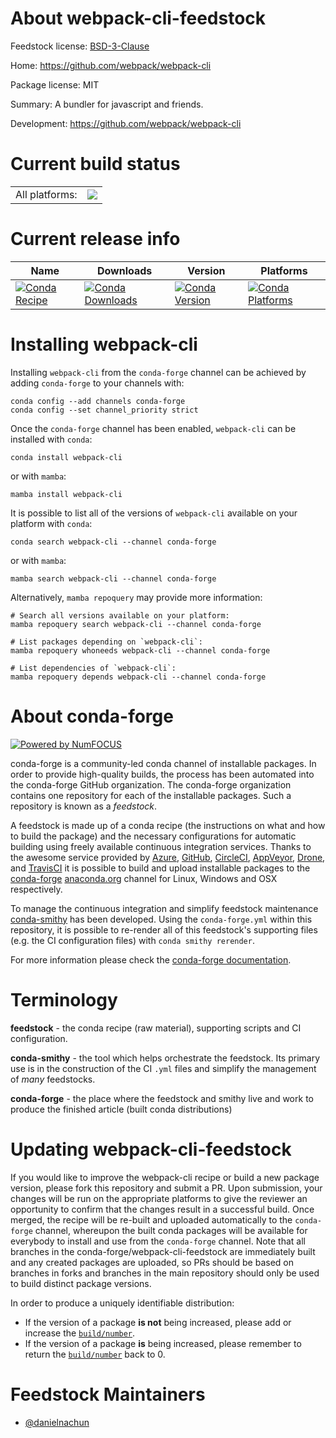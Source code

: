 About webpack-cli-feedstock
===========================

Feedstock license: [BSD-3-Clause](https://github.com/conda-forge/webpack-cli-feedstock/blob/main/LICENSE.txt)

Home: https://github.com/webpack/webpack-cli

Package license: MIT

Summary: A bundler for javascript and friends.

Development: https://github.com/webpack/webpack-cli

Current build status
====================


<table><tr><td>All platforms:</td>
    <td>
      <a href="https://dev.azure.com/conda-forge/feedstock-builds/_build/latest?definitionId=24290&branchName=main">
        <img src="https://dev.azure.com/conda-forge/feedstock-builds/_apis/build/status/webpack-cli-feedstock?branchName=main">
      </a>
    </td>
  </tr>
</table>

Current release info
====================

| Name | Downloads | Version | Platforms |
| --- | --- | --- | --- |
| [![Conda Recipe](https://img.shields.io/badge/recipe-webpack--cli-green.svg)](https://anaconda.org/conda-forge/webpack-cli) | [![Conda Downloads](https://img.shields.io/conda/dn/conda-forge/webpack-cli.svg)](https://anaconda.org/conda-forge/webpack-cli) | [![Conda Version](https://img.shields.io/conda/vn/conda-forge/webpack-cli.svg)](https://anaconda.org/conda-forge/webpack-cli) | [![Conda Platforms](https://img.shields.io/conda/pn/conda-forge/webpack-cli.svg)](https://anaconda.org/conda-forge/webpack-cli) |

Installing webpack-cli
======================

Installing `webpack-cli` from the `conda-forge` channel can be achieved by adding `conda-forge` to your channels with:

```
conda config --add channels conda-forge
conda config --set channel_priority strict
```

Once the `conda-forge` channel has been enabled, `webpack-cli` can be installed with `conda`:

```
conda install webpack-cli
```

or with `mamba`:

```
mamba install webpack-cli
```

It is possible to list all of the versions of `webpack-cli` available on your platform with `conda`:

```
conda search webpack-cli --channel conda-forge
```

or with `mamba`:

```
mamba search webpack-cli --channel conda-forge
```

Alternatively, `mamba repoquery` may provide more information:

```
# Search all versions available on your platform:
mamba repoquery search webpack-cli --channel conda-forge

# List packages depending on `webpack-cli`:
mamba repoquery whoneeds webpack-cli --channel conda-forge

# List dependencies of `webpack-cli`:
mamba repoquery depends webpack-cli --channel conda-forge
```


About conda-forge
=================

[![Powered by
NumFOCUS](https://img.shields.io/badge/powered%20by-NumFOCUS-orange.svg?style=flat&colorA=E1523D&colorB=007D8A)](https://numfocus.org)

conda-forge is a community-led conda channel of installable packages.
In order to provide high-quality builds, the process has been automated into the
conda-forge GitHub organization. The conda-forge organization contains one repository
for each of the installable packages. Such a repository is known as a *feedstock*.

A feedstock is made up of a conda recipe (the instructions on what and how to build
the package) and the necessary configurations for automatic building using freely
available continuous integration services. Thanks to the awesome service provided by
[Azure](https://azure.microsoft.com/en-us/services/devops/), [GitHub](https://github.com/),
[CircleCI](https://circleci.com/), [AppVeyor](https://www.appveyor.com/),
[Drone](https://cloud.drone.io/welcome), and [TravisCI](https://travis-ci.com/)
it is possible to build and upload installable packages to the
[conda-forge](https://anaconda.org/conda-forge) [anaconda.org](https://anaconda.org/)
channel for Linux, Windows and OSX respectively.

To manage the continuous integration and simplify feedstock maintenance
[conda-smithy](https://github.com/conda-forge/conda-smithy) has been developed.
Using the ``conda-forge.yml`` within this repository, it is possible to re-render all of
this feedstock's supporting files (e.g. the CI configuration files) with ``conda smithy rerender``.

For more information please check the [conda-forge documentation](https://conda-forge.org/docs/).

Terminology
===========

**feedstock** - the conda recipe (raw material), supporting scripts and CI configuration.

**conda-smithy** - the tool which helps orchestrate the feedstock.
                   Its primary use is in the construction of the CI ``.yml`` files
                   and simplify the management of *many* feedstocks.

**conda-forge** - the place where the feedstock and smithy live and work to
                  produce the finished article (built conda distributions)


Updating webpack-cli-feedstock
==============================

If you would like to improve the webpack-cli recipe or build a new
package version, please fork this repository and submit a PR. Upon submission,
your changes will be run on the appropriate platforms to give the reviewer an
opportunity to confirm that the changes result in a successful build. Once
merged, the recipe will be re-built and uploaded automatically to the
`conda-forge` channel, whereupon the built conda packages will be available for
everybody to install and use from the `conda-forge` channel.
Note that all branches in the conda-forge/webpack-cli-feedstock are
immediately built and any created packages are uploaded, so PRs should be based
on branches in forks and branches in the main repository should only be used to
build distinct package versions.

In order to produce a uniquely identifiable distribution:
 * If the version of a package **is not** being increased, please add or increase
   the [``build/number``](https://docs.conda.io/projects/conda-build/en/latest/resources/define-metadata.html#build-number-and-string).
 * If the version of a package **is** being increased, please remember to return
   the [``build/number``](https://docs.conda.io/projects/conda-build/en/latest/resources/define-metadata.html#build-number-and-string)
   back to 0.

Feedstock Maintainers
=====================

* [@danielnachun](https://github.com/danielnachun/)

